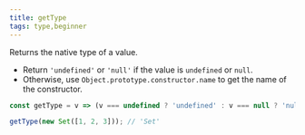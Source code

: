 ```yaml
---
title: getType
tags: type,beginner
---
```


Returns the native type of a value.

- Return `'undefined'` or `'null'` if the value is `undefined` or `null`.
- Otherwise, use `Object.prototype.constructor.name` to get the name of the constructor.

```js
const getType = v => (v === undefined ? 'undefined' : v === null ? 'null' : v.constructor.name);
```

```js
getType(new Set([1, 2, 3])); // 'Set'
```
